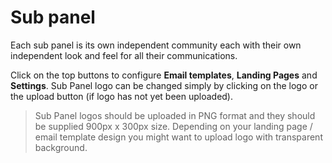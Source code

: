 # Sub panel  

Each sub panel is its own independent community each with their own independent look and feel for all their communications. 

Click on the top buttons to configure **Email templates**, **Landing Pages** and **Settings**. Sub Panel logo can be changed simply by clicking on the logo or the upload button (if logo has not yet been uploaded).

> Sub Panel logos should be uploaded in PNG format and they should be supplied 900px x 300px size. Depending on your landing page / email template design you might want to upload logo with transparent background.
